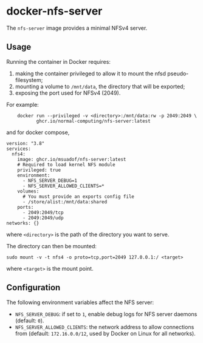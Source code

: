 # docker-nfs-server
The `nfs-server` image provides a minimal NFSv4 server.

## Usage
Running the container in Docker requires:

1. making the container privileged to allow it to mount the nfsd
   pseudo-filesystem;
2. mounting a volume to `/mnt/data`, the directory that will be exported;
3. exposing the port used for NFSv4 (2049).

For example:

```
    docker run --privileged -v <directory>:/mnt/data:rw -p 2049:2049 \
           ghcr.io/normal-computing/nfs-server:latest
```
and for docker compose,
```
version: "3.8"
services:
  nfs4:
    image: ghcr.io/msuadof/nfs-server:latest
    # Required to load kernel NFS module
    privileged: true
    environment:
      - NFS_SERVER_DEBUG=1
      - NFS_SERVER_ALLOWED_CLIENTS=*
    volumes:
      # You must provide an exports config file
      - /store/alist:/mnt/data:shared
    ports:
      - 2049:2049/tcp
      - 2049:2049/udp
networks: {}
```

where `<directory>` is the path of the directory you want to serve.

The directory can then be mounted:

```
sudo mount -v -t nfs4 -o proto=tcp,port=2049 127.0.0.1:/ <target>
```

where `<target>` is the mount point.

## Configuration
The following environment variables affect the NFS server:

- `NFS_SERVER_DEBUG`: if set to `1`, enable debug logs for NFS server daemons
  (default: `0`).
- `NFS_SERVER_ALLOWED_CLIENTS`: the network address to allow connections from
    (default: `172.16.0.0/12`, used by Docker on Linux for all networks).
